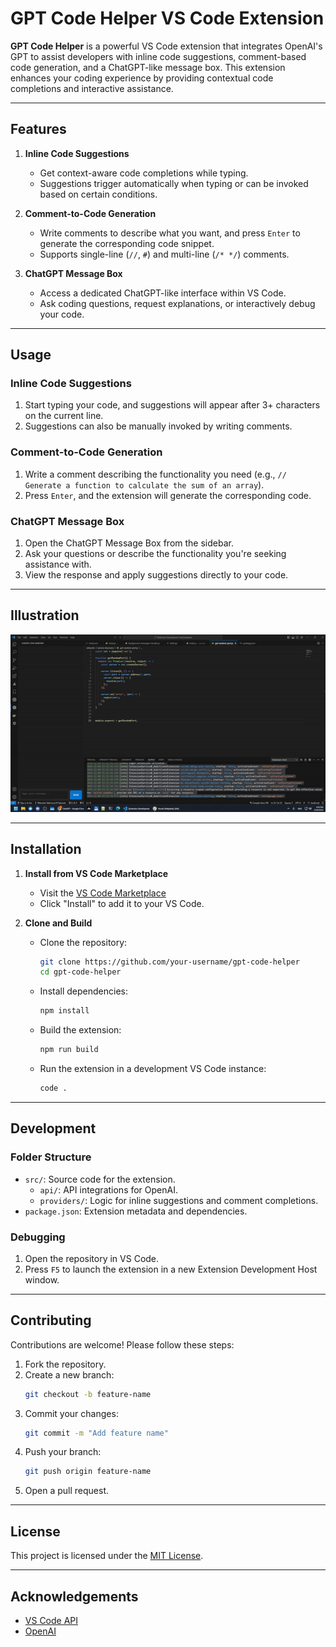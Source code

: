 
# GPT Code Helper VS Code Extension

**GPT Code Helper** is a powerful VS Code extension that integrates OpenAI's GPT to assist developers with inline code suggestions, comment-based code generation, and a ChatGPT-like message box. This extension enhances your coding experience by providing contextual code completions and interactive assistance.

---

## Features

1. **Inline Code Suggestions**
   - Get context-aware code completions while typing.
   - Suggestions trigger automatically when typing or can be invoked based on certain conditions.

2. **Comment-to-Code Generation**
   - Write comments to describe what you want, and press `Enter` to generate the corresponding code snippet.
   - Supports single-line (`//`, `#`) and multi-line (`/* */`) comments.

3. **ChatGPT Message Box**
   - Access a dedicated ChatGPT-like interface within VS Code.
   - Ask coding questions, request explanations, or interactively debug your code.

---

## Usage

### Inline Code Suggestions
1. Start typing your code, and suggestions will appear after 3+ characters on the current line.
2. Suggestions can also be manually invoked by writing comments.

### Comment-to-Code Generation
1. Write a comment describing the functionality you need (e.g., `// Generate a function to calculate the sum of an array`).
2. Press `Enter`, and the extension will generate the corresponding code.

### ChatGPT Message Box
1. Open the ChatGPT Message Box from the sidebar.
2. Ask your questions or describe the functionality you're seeking assistance with.
3. View the response and apply suggestions directly to your code.

---

## Illustration

![ChatGPT Message Box Example](https://github.com/mahmoudJordan/ai-code-completion/blob/de198d02c602cd15a173bd1f8f0a04adec9d1615/illust.gif)

---

## Installation

1. **Install from VS Code Marketplace**
   - Visit the [VS Code Marketplace](https://marketplace.visualstudio.com/) 
   - Click "Install" to add it to your VS Code.

2. **Clone and Build**
   - Clone the repository:
     ```bash
     git clone https://github.com/your-username/gpt-code-helper
     cd gpt-code-helper
     ```
   - Install dependencies:
     ```bash
     npm install
     ```
   - Build the extension:
     ```bash
     npm run build
     ```
   - Run the extension in a development VS Code instance:
     ```bash
     code .
     ```

---

## Development

### Folder Structure
- `src/`: Source code for the extension.
  - `api/`: API integrations for OpenAI.
  - `providers/`: Logic for inline suggestions and comment completions.
- `package.json`: Extension metadata and dependencies.

### Debugging
1. Open the repository in VS Code.
2. Press `F5` to launch the extension in a new Extension Development Host window.

---

## Contributing

Contributions are welcome! Please follow these steps:
1. Fork the repository.
2. Create a new branch:
   ```bash
   git checkout -b feature-name
   ```
3. Commit your changes:
   ```bash
   git commit -m "Add feature name"
   ```
4. Push your branch:
   ```bash
   git push origin feature-name
   ```
5. Open a pull request.

---

## License

This project is licensed under the [MIT License](LICENSE).

---

## Acknowledgements

- [VS Code API](https://code.visualstudio.com/api)
- [OpenAI](https://platform.openai.com/)
